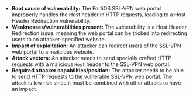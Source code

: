 - **Root cause of vulnerability:** The FortiOS SSL-VPN web portal improperly handles the Host header in HTTP requests, leading to a Host Header Redirection vulnerability.
- **Weaknesses/vulnerabilities present:**  The vulnerability is a Host Header Redirection issue, meaning the web portal can be tricked into redirecting users to an attacker-specified website.
- **Impact of exploitation:** An attacker can redirect users of the SSL-VPN web portal to a malicious website.
- **Attack vectors:** An attacker needs to send specially crafted HTTP requests with a malicious `Host` header to the SSL-VPN web portal.
- **Required attacker capabilities/position:** The attacker needs to be able to send HTTP requests to the vulnerable SSL-VPN web portal. The attack is low risk since it must be combined with other attacks to have an impact.